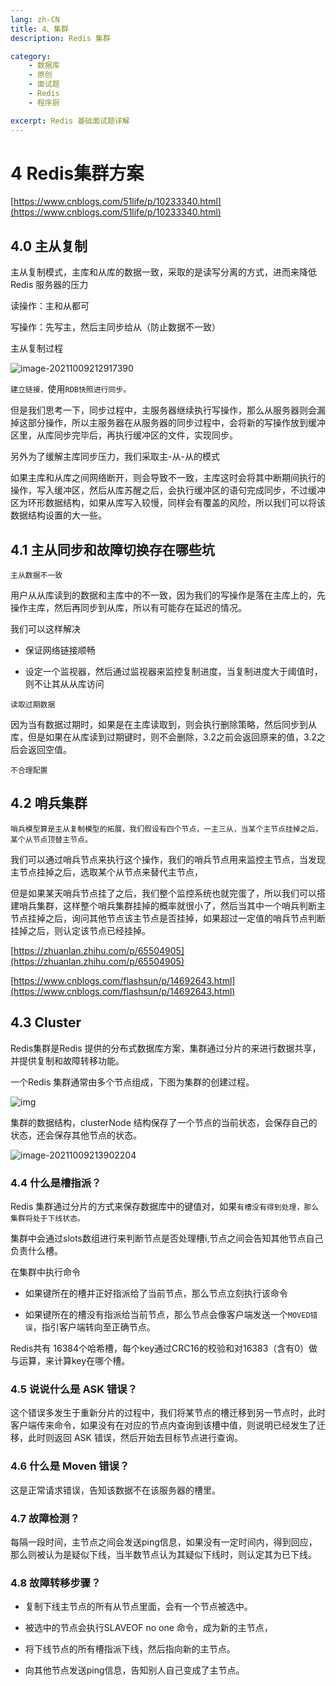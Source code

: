 ```yaml
---
lang: zh-CN
title: 4、集群
description: Redis 集群

category: 
    - 数据库
    - 原创
    - 面试题
    - Redis
    - 程序厨

excerpt: Redis 基础面试题详解
---
```




# 4 Redis集群方案

[https://www.cnblogs.com/51life/p/10233340.html](https://www.cnblogs.com/51life/p/10233340.html)

<p id="主从复制"></p>

## 4.0 主从复制

主从复制模式，主库和从库的数据一致，采取的是读写分离的方式，进而来降低Redis 服务器的压力

读操作：主和从都可

写操作：先写主，然后主同步给从（防止数据不一致）

主从复制过程

![image-20211009212917390](https://chengxuchu-1301103198.cos.ap-beijing.myqcloud.com/Photo/202304221425193.png)

`建立链接，`使用`RDB快照进行同步。`

但是我们思考一下，同步过程中，主服务器继续执行写操作，那么从服务器则会漏掉这部分操作，所以主服务器在从服务器的同步过程中，会将新的写操作放到缓冲区里，从库同步完毕后，再执行缓冲区的文件，实现同步。

另外为了缓解主库同步压力，我们采取主-从-从的模式


如果主库和从库之间网络断开，则会导致不一致，主库这时会将其中断期间执行的操作，写入缓冲区，然后从库苏醒之后，会执行缓冲区的语句完成同步，不过缓冲区为环形数据结构，如果从库写入较慢，同样会有覆盖的风险，所以我们可以将该数据结构设置的大一些。

<p id="主从同步和故障切换"></p>


## 4.1 主从同步和故障切换存在哪些坑

`主从数据不一致`

用户从从库读到的数据和主库中的不一致，因为我们的写操作是落在主库上的，先操作主库，然后再同步到从库，所以有可能存在延迟的情况。

我们可以这样解决

- 保证网络链接顺畅

- 设定一个监视器，然后通过监视器来监控复制进度，当复制进度大于阈值时，则不让其从从库访问

`读取过期数据`

因为当有数据过期时，如果是在主库读取到，则会执行删除策略，然后同步到从库，但是如果在从库读到过期键时，则不会删除，3.2之前会返回原来的值，3.2之后会返回空值。

`不合理配置`

<p id="哨兵集群"></p>


## 4.2 哨兵集群

`哨兵模型算是主从复制模型的拓展，我们假设有四个节点，一主三从，当某个主节点挂掉之后，某个从节点顶替主节点。`

我们可以通过哨兵节点来执行这个操作，我们的哨兵节点用来监控主节点，当发现主节点挂掉之后，选取某个从节点来替代主节点，

但是如果某天哨兵节点挂了之后，我们整个监控系统也就完蛋了，所以我们可以搭建哨兵集群，这样整个哨兵集群挂掉的概率就很小了，然后当其中一个哨兵判断主节点挂掉之后，询问其他节点该主节点是否挂掉，如果超过一定值的哨兵节点判断挂掉之后，则认定该节点已经挂掉。

[https://zhuanlan.zhihu.com/p/65504905](https://zhuanlan.zhihu.com/p/65504905)

[https://www.cnblogs.com/flashsun/p/14692643.html](https://www.cnblogs.com/flashsun/p/14692643.html)

<p id="Cluster"></p>


## 4.3 Cluster

Redis集群是Redis 提供的分布式数据库方案，集群通过分片的来进行数据共享，并提供复制和故障转移功能。 

一个Redis 集群通常由多个节点组成，下图为集群的创建过程。

![img](https://chengxuchu-1301103198.cos.ap-beijing.myqcloud.com/Photo/202304221425433.png)

集群的数据结构，clusterNode 结构保存了一个节点的当前状态，会保存自己的状态，还会保存其他节点的状态。

![image-20211009213902204](https://chengxuchu-1301103198.cos.ap-beijing.myqcloud.com/Photo/202304221425750.png)

<p id="槽指派"></p>

### 4.4 什么是槽指派？ 

Redis 集群通过分片的方式来保存数据库中的键值对，如果`有槽没有得到处理，那么集群将处于下线状态。`

集群中会通过slots数组进行来判断节点是否处理槽i,节点之间会告知其他节点自己负责什么槽。

在集群中执行命令

- 如果键所在的槽并正好指派给了当前节点，那么节点立刻执行该命令

- 如果键所在的槽没有指派给当前节点，那么节点会像客户端发送一个`MOVED错误`，指引客户端转向至正确节点。

Redis共有 16384个哈希槽，每个key通过CRC16的校验和对16383（含有0）做与运算，来计算key在哪个槽。

<p id="ASK错误"></p>

### 4.5 说说什么是 ASK 错误？

这个错误多发生于重新分片的过程中，我们将某节点的槽迁移到另一节点时，此时客户端传来命令，如果没有在对应的节点内查询到该槽中值，则说明已经发生了迁移，此时则返回 ASK 错误，然后开始去目标节点进行查询。

<p id="Moven错误"></p>


### 4.6 什么是 Moven 错误？

这是正常请求错误，告知该数据不在该服务器的槽里。

<p id="故障检测"></p>


### 4.7 故障检测？

每隔一段时间，主节点之间会发送ping信息，如果没有一定时间内，得到回应，那么则被认为是疑似下线，当半数节点认为其疑似下线时，则认定其为已下线。

<p id="故障转移步骤"></p>


### 4.8 故障转移步骤？

- 复制下线主节点的所有从节点里面，会有一个节点被选中。

- 被选中的节点会执行SLAVEOF no one 命令，成为新的主节点，

- 将下线节点的所有槽指派下线，然后指向新的主节点。

- 向其他节点发送ping信息，告知别人自己变成了主节点。
